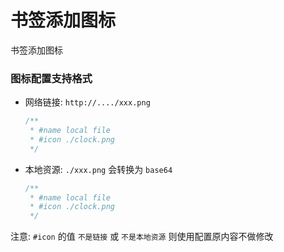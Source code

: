 # 书签添加图标

书签添加图标

### 图标配置支持格式

+ 网络链接: `http://..../xxx.png`

  ```ts
  /**
   * #name local file
   * #icon ./clock.png
   */
  ```
+ 本地资源: `./xxx.png` 会转换为 `base64`

  ```ts
  /**
   * #name local file
   * #icon ./clock.png
   */
   ```

注意: `#icon` 的值 `不是链接` 或 `不是本地资源` 则使用配置原内容不做修改